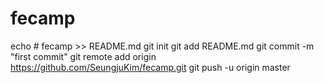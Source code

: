 # fecamp
echo # fecamp >> README.md
git init
git add README.md
git commit -m "first commit"
git remote add origin https://github.com/SeungjuKim/fecamp.git
git push -u origin master
